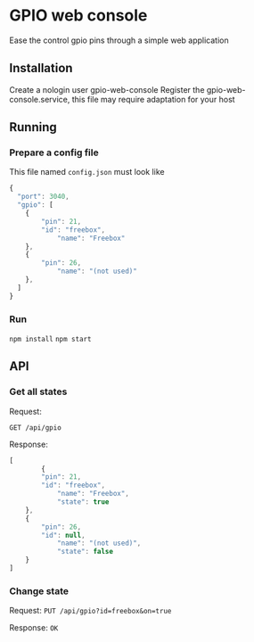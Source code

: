 # GPIO web console

Ease the control gpio pins through a simple web application

## Installation

Create a nologin user gpio-web-console
Register the gpio-web-console.service, this file may require adaptation for your host

## Running

### Prepare a config file

This file named `config.json` must look like
```javascript
{
  "port": 3040,
  "gpio": [
  	{
  		"pin": 21,
  		"id": "freebox",
	 		"name": "Freebox"
  	},
  	{
  		"pin": 26,
	 		"name": "(not used)"
  	},
  ]
}
```

### Run

`npm install`
`npm start`

## API

### Get all states

Request:

`GET /api/gpio`

Response:
```javascript
[
		{
  		"pin": 21,
  		"id": "freebox",
	 		"name": "Freebox",
	 		"state": true
  	},
  	{
  		"pin": 26,
  		"id": null,
	 		"name": "(not used)",
	 		"state": false
  	}
]
```


### Change state

Request:
`PUT /api/gpio?id=freebox&on=true`

Response:
`OK`